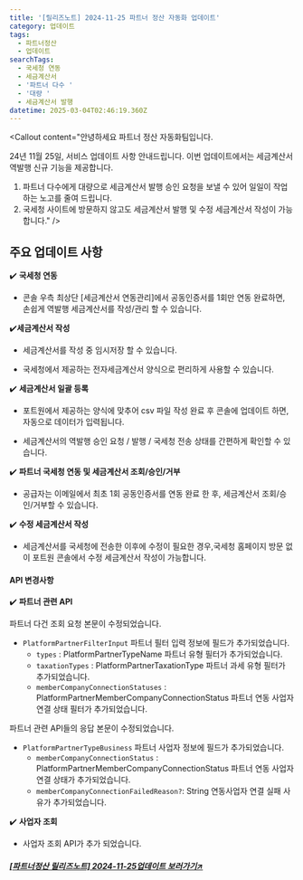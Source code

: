 ```yaml
---
title: '[릴리즈노트] 2024-11-25 파트너 정산 자동화 업데이트'
category: 업데이트
tags:
  - 파트너정산
  - 업데이트
searchTags:
  - 국세청 연동
  - 세금계산서
  - '파트너 다수 '
  - '대량 '
  - 세금계산서 발행
datetime: 2025-03-04T02:46:19.360Z
---
```


<Callout title="2024년 11월 25일 파트너 정산 자동화 업데이트 소식을 안내드립니다." />



<Callout content="안녕하세요 파트너 정산 자동화팀입니다.

24년 11월 25일, 서비스 업데이트 사항 안내드립니다.
이번 업데이트에서는 세금계산서 역발행 신규 기능을 제공합니다.

1. 파트너 다수에게 대량으로 세금계산서 발행 승인 요청을 보낼 수 있어 일일이 작업하는 노고를 줄여 드립니다.
2. 국세청 사이트에 방문하지 않고도 세금계산서 발행 및 수정 세금계산서 작성이 가능합니다." />

## **주요 업데이트 사항**

✔️ **국세청 연동**

- 콘솔 우측 최상단 \[세금계산서 연동관리]에서 공동인증서를 1회만 연동 완료하면, 손쉽게 역발행 세금계산서를 작성/관리 할 수 있습니다.



✔️**세금계산서 작성**

- 세금계산서를 작성 중 임시저장 할 수 있습니다.



- 국세청에서 제공하는 전자세금계산서 양식으로 편리하게 사용할 수 있습니다.



✔️ **세금계산서 일괄 등록**

- 포트원에서 제공하는 양식에 맞추어 csv 파일 작성 완료 후 콘솔에 업데이트 하면, 자동으로 데이터가 입력됩니다.



- 세금계산서의 역발행 승인 요청 / 발행 / 국세청 전송 상태를 간편하게 확인할 수 있습니다.



✔️ **파트너 국세청 연동 및 세금계산서 조회/승인/거부**

- 공급자는 이메일에서 최초 1회 공동인증서를 연동 완료 한 후, 세금계산서 조회/승인/거부할 수 있습니다.



✔️ **수정 세금계산서 작성**

- 세금계산서를 국세청에 전송한 이후에 수정이 필요한 경우,국세청 홈페이지 방문 없이 포트원 콘솔에서 수정 세금계산서 작성이 가능합니다.



#### **API 변경사항**

✔️ **파트너 관련 API**

파트너 다건 조회 요청 본문이 수정되었습니다.

- `PlatformPartnerFilterInput` 파트너 필터 입력 정보에 필드가 추가되었습니다.
  - `types` : PlatformPartnerTypeName 파트너 유형 필터가 추가되었습니다.
  - `taxationTypes` : PlatformPartnerTaxationType 파트너 과세 유형 필터가 추가되었습니다.
  - `memberCompanyConnectionStatuses` : PlatformPartnerMemberCompanyConnectionStatus 파트너 연동 사업자 연결 상태 필터가 추가되었습니다.

파트너 관련 API들의 응답 본문이 수정되었습니다.

- `PlatformPartnerTypeBusiness` 파트너 사업자 정보에 필드가 추가되었습니다.
  - `memberCompanyConnectionStatus` : PlatformPartnerMemberCompanyConnectionStatus 파트너 연동 사업자 연결 상태가 추가되었습니다.
  - `memberCompanyConnectionFailedReason?`: String 연동사업자 연결 실패 사유가 추가되었습니다.

✔️ **사업자 조회**

- 사업자 조회 API가 추가 되었습니다.



##### [\[파트너정산 릴리즈노트\] 2024-11-25업데이트 보러가기↗](https://developers.portone.io/release-notes/platform/2024-11-25)
